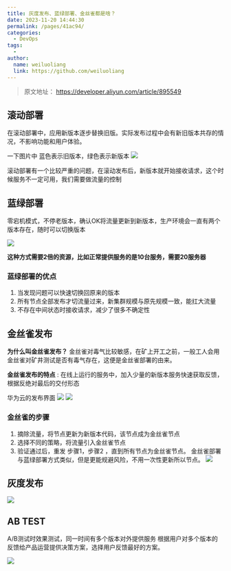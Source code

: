 ```yaml
---
title: 灰度发布、蓝绿部署、金丝雀都是啥？
date: 2023-11-20 14:44:30
permalink: /pages/41ac94/
categories:
  - DevOps
tags:
  - 
author: 
  name: weiluoliang
  link: https://github.com/weiluoliang
---
```


> 原文地址：  https://developer.aliyun.com/article/895549

## 滚动部署

在滚动部署中，应用新版本逐步替换旧版。实际发布过程中会有新旧版本共存的情况，不影响功能和用户体验。

<!-- more -->

一下图片中 蓝色表示旧版本，绿色表示新版本
![](https://www.luoliang.top/images/41ac94-01-%E6%BB%9A%E5%8A%A8%E9%83%A8%E7%BD%B2.jpg)

滚动部署有一个比较严重的问题，在滚动发布后，新版本就开始接收请求，这个时候服务不一定可用，我们需要做流量的控制

## 蓝绿部署

零宕机模式，不停老版本，确认OK将流量更新到新版本，生产环境会一直有两个版本存在，随时可以切换版本

![](https://www.luoliang.top/images/41ac94-02-%E8%93%9D%E7%BB%BF%E9%83%A8%E7%BD%B2.gif)

**这种方式需要2倍的资源，比如正常提供服务的是10台服务，需要20服务器**

### 蓝绿部署的优点
1. 当发现问题可以快速切换回原来的版本
2. 所有节点全部发布才切流量过来，新集群规模与原先规模一致，能扛大流量
3. 不存在中间状态时接收请求，减少了很多不确定性

## 金丝雀发布

 **为什么叫金丝雀发布？**
金丝雀对毒气比较敏感，在矿上开工之前，一般工人会用金丝雀对矿井测试是否有毒气存在，这便是金丝雀部署的由来。

**金丝雀发布的特点**  : 在线上运行的服务中，加入少量的新版本服务快速获取反馈，根据反绝对最后的交付形态 

华为云的发布界面
![](https://www.luoliang.top/images/41ac94-03-%E9%87%91%E4%B8%9D%E9%9B%80%E5%8F%91%E5%B8%83.jpg)
![](https://www.luoliang.top/images/41ac94-4-%E9%87%91%E4%B8%9D%E9%9B%80%E9%83%A8%E7%BD%B2%E6%8C%89%E5%86%85%E5%AE%B9.jpg)

### 金丝雀的步骤
1. 摘除流量，将节点更新为新版本代码，该节点成为金丝雀节点
2. 选择不同的策略，将流量引入金丝雀节点 
3. 验证通过后，重发 步骤1，步骤2 ，直到所有节点为金丝雀节点。
金丝雀部署与蓝绿部署方式类似，但是更能规避风险，不用一次性更新所以节点。
![](https://www.luoliang.top/images/41ac94-05-%E9%87%91%E4%B8%9D%E9%9B%80%E5%8F%91%E5%B8%83%E6%B5%81%E7%A8%8B.jpg)


## 灰度发布
![](https://www.luoliang.top/images/41ac94-06-%E7%81%B0%E5%BA%A6%E6%B5%8B%E8%AF%95.jpg)

## AB TEST
A/B测试时效果测试，同一时间有多个版本对外提供服务
根据用户对多个版本的反馈给产品运营提供决策方案，选择用户反馈最好的方案。

![](https://www.luoliang.top/images/41ac94-07-ABTEST.jpg)